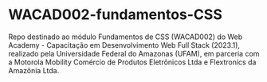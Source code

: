 # WACAD002-fundamentos-CSS
Repo destinado ao módulo Fundamentos de CSS (WACAD002) do Web Academy - Capacitação em Desenvolvimento Web Full Stack (2023.1), realizado pela Universidade Federal do Amazonas (UFAM), em parceria com a Motorola Mobility Comércio de Produtos Eletrônicos Ltda e Flextronics da Amazônia Ltda.
